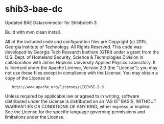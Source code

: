 shib3-bae-dc
=============

Updated BAE Dataconnector for Shibboleth 3. 

Build with mvn clean install.


All of the included code and configuration files are  Copyright (c) 2015, Georgia Institute of Technology. All Rights Reserved.  This code was developed by Georgia Tech Research Institute (GTRI) under a grant from the U.S. Dept. of Homeland Security, Science & Technologies Division in collaboration with Johns Hopkins University Applied Physics Laboratory. It is licensed under the Apache License, Version 2.0 (the "License"); you may not use these files except in compliance with the License.  You may obtain a copy of the License at

       http://www.apache.org/licenses/LICENSE-2.0

   Unless required by applicable law or agreed to in writing, software
   distributed under the License is distributed on an "AS IS" BASIS,
   WITHOUT WARRANTIES OR CONDITIONS OF ANY KIND, either express or implied.
   See the License for the specific language governing permissions and
   limitations under the License.

